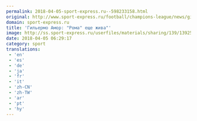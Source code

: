 ```yaml
---
permalink: 2018-04-05-sport-express.ru--598233158.html
original: http://www.sport-express.ru/football/champions-league/news/gilermo-amor-roma-esche-zhiva-1392548/
domain: sport-express.ru
title: 'Гильермо Амор: "Рома" еще жива"'
image: http://ss.sport-express.ru/userfiles/materials/sharing/139/1392548.jpg
date: 2018-04-05 06:29:17
category: sport
translations: 
 - 'en'
 - 'es'
 - 'de'
 - 'ja'
 - 'fr'
 - 'it'
 - 'zh-CN'
 - 'zh-TW'
 - 'ar'
 - 'pt'
 - 'hy'
---
```


